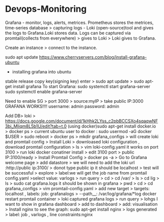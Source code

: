 # Devops-Monitoring

Grafana - monitor, logs, alerts, metrices.
Prometheus stores the metrices, time-series database > capturing logs - Loki (open-source)tool and gives the logs to Grafana.Loki stores data.
Logs can be captured via promtail(collects from everywhere) > gives to Loki > Loki gives to Grafana.

Create an instance > connect to the instance.

sudo apt update
https://www.cherryservers.com/blog/install-grafana-ubuntu
- installing grafana into ubuntu

stable release copy key(signing key) enter > sudo apt update > sudo apt-get install grafana
To start Grafana: sudo systemctl start grafana-server
                  sudo systemctl enable grafana-server

Need to enable SG > port 3000 > source:myIP > take public IP:3000
GRAFANA WORKS!!!!
username: admin
password: admin

Add DB> loki > https://docs.google.com/document/d/1kHhk2LYss_c2pbBCCSXo4sqaqwNF3bj_MIiqm8L5b1U/edit?tab=t.0 (using docker)sudo apt-get install docker.io > docker ps > current ubuntu user to docker : sudo usermod -aG docker $USER > sudo reboot > docker ps >
mkdir grafana_configs > will create loki and promtail config > Install Loki > downloased loki configuration , download promtail configuration > ls > vim loki-config.yaml it works on port 3100 > run loki docker conatiner install > edit 3100 port > public IP:3100/ready > Install Promtail Config > docker ps -a > Go to Grafana welcome page > add datastore > we will need to add the loki url :http://public ip:3100/ > donot type public ip it should be localhost > test will be successful > explore > label:we will get the job name from promtail config.yaml >select value: varlogs > run query > 
cd > cd /var/ > ls > cd lig > ls > sudo cat grafana.logs
it should be shown in grafana > pwd > cd > cd grafana_configs > vim promtail-config.yaml > add new target > targets: localhost , labels: job: grafanalogs > --path__: /var/log/grafana/*log
docker restart promtail container > loki captured grafana logs > run query > lohgs I want to show in grafana dashboard > add to dashboard > add: visualisation > Install nginx to see the graph: sudo apt-get install nginx > logs generated > label: job , varlogs , line constraints:nginx 







